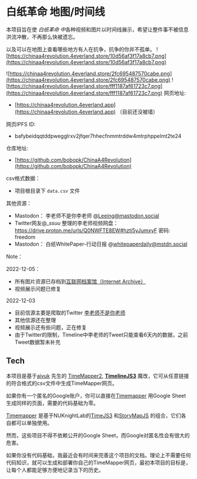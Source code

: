 # 白纸革命 地图/时间线
本项目旨在使 *白纸革命 中*各种视频和图片以时间线展示，希望让整件事不被信息洪流冲散，不再那么快被遗忘。

以及可以在地图上查看哪些地方有人在抗争，抗争的你并不孤单。
![https://chinaa4revolution.4everland.store/10d56af3f17a8cb7.png](https://chinaa4revolution.4everland.store/10d56af3f17a8cb7.png)

![https://chinaa4revolution.4everland.store/2fc695487570cabe.png](https://chinaa4revolution.4everland.store/2fc695487570cabe.png)
![https://chinaa4revolution.4everland.store/fff1187af61723c7.png](https://chinaa4revolution.4everland.store/fff1187af61723c7.png)
网页地址:
- [https://chinaa4revolution.4everland.app](https://chinaa4revolution.4everland.app)   （目前还没被墙）

网页IPFS ID:
- bafybeidqqtddpwegglrxv2jfqer7hhecfnmmtrddw4mtrphppelmt2te24

仓库地址:
- [https://github.com/bobopk/ChinaA4Revolution](https://github.com/bobopk/ChinaA4Revolution)

csv格式数据：
- 项目根目录下 `data.csv` 文件


其他资源：
- Mastodon： 李老师不是你李老师  @Leeing@mastodon.social
- Twitter网友@__ssuu_ 整理的李老师视频网盘： https://drive.proton.me/urls/Q0NWFTE8EW#hzti5yJumxyF       密码: freedom
- Mastodon： 白纸WhitePaper-行动日报 @whitepaperdaily@mstdn.social

Note：

2022-12-05：
- 所有图片资源已存档到[互联网档案馆（Internet Archive）](https://archive.org/details/@muninxjp)
- 视频展示问题已修复

2022-12-03
- 目前信源主要是爬取的Twitter [李老师不是你老师](https://twitter.com/whyyoutouzhele)
- 其他信源还在整理
- 视频展示还有些问题，正在修复
- 由于Twitter的限制，Timeline中李老师的Tweet只能查看6天内的数据，之前Tweet数据暂未补充


## Tech
本项目是基于[aivuk](https://github.com/aivuk) 先生的 [TimeMapper2](https://github.com/aivuk/TimeMapper2), **[TimelineJS3](https://github.com/aivuk/TimelineJS3)** 魔改，它可从任意链接的符合格式的csv文件中生成TimeMapper网页。

如果你有一个匿名的Google账户，你可以直接在[Timemapper](http://timemapper.okfnlabs.org/) 用Google Sheet生成同样的页面，需要的代码基础为零。

[Timemapper](http://timemapper.okfnlabs.org/) 是基于NUKnightLab的[TimeJS3](https://github.com/NUKnightLab/TimelineJS3) 和[StoryMapJS](https://github.com/NUKnightLab/StoryMapJS) 的组合，它们各自都可以单独使用。

然而，这些项目不得不依赖公开的Google Sheet，而Google对匿名性会有很大的危害。

如果你没有代码基础，我最近会有时间来完善这个项目的文档。理论上不需要任何代码知识，就可以生成和部署你自己的TimeMapper网页，最初本项目的目标是，让每个人都能足够方便地记录当下的历史。

